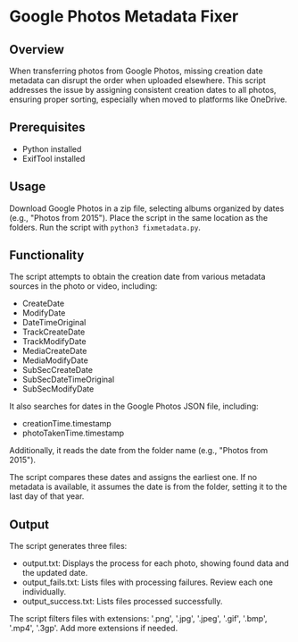 # Google Photos Metadata Fixer
## Overview
When transferring photos from Google Photos, missing creation date metadata can disrupt the order when uploaded elsewhere. This script addresses the issue by assigning consistent creation dates to all photos, ensuring proper sorting, especially when moved to platforms like OneDrive.

## Prerequisites

- Python installed
- ExifTool installed

## Usage
Download Google Photos in a zip file, selecting albums organized by dates (e.g., "Photos from 2015").
Place the script in the same location as the folders.
Run the script with `python3 fixmetadata.py`.

## Functionality
The script attempts to obtain the creation date from various metadata sources in the photo or video, including:

- CreateDate
- ModifyDate
- DateTimeOriginal
- TrackCreateDate
- TrackModifyDate
- MediaCreateDate
- MediaModifyDate
- SubSecCreateDate
- SubSecDateTimeOriginal
- SubSecModifyDate

It also searches for dates in the Google Photos JSON file, including:

- creationTime.timestamp
- photoTakenTime.timestamp

Additionally, it reads the date from the folder name (e.g., "Photos from 2015").

The script compares these dates and assigns the earliest one. If no metadata is available, it assumes the date is from the folder, setting it to the last day of that year.

## Output
The script generates three files:

- output.txt: Displays the process for each photo, showing found data and the updated date.
- output_fails.txt: Lists files with processing failures. Review each one individually.
- output_success.txt: Lists files processed successfully.

The script filters files with extensions: '.png', '.jpg', '.jpeg', '.gif', '.bmp', '.mp4', '.3gp'. Add more extensions if needed.

